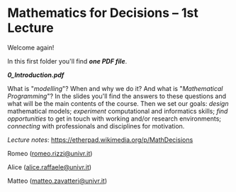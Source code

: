 # Mathematics for Decisions – 1st Lecture 

Welcome again!

In this first folder you'll find ***one PDF file***.

***0\_Introduction.pdf***

What is "_modelling_"? When and why we do it? And what is "_Mathematical Programming_"?
In the slides you'll find the answers to these questions and what will be the main contents of the course.
Then we set our goals: _design_ mathematical models; _experiment_ computational and informatics skills; _find opportunities_ to get in touch with working and/or research environments; _connecting_ with professionals and disciplines for motivation.

*Lecture notes*: https://etherpad.wikimedia.org/p/MathDecisions


Romeo (romeo.rizzi@univr.it)

Alice (alice.raffaele@univr.it)

Matteo (matteo.zavatteri@univr.it)
